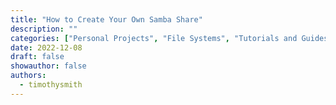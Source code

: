 ```yaml
---
title: "How to Create Your Own Samba Share"
description: ""
categories: ["Personal Projects", "File Systems", "Tutorials and Guides", "Virtualization"]
date: 2022-12-08
draft: false
showauthor: false
authors:
  - timothysmith
---
```

